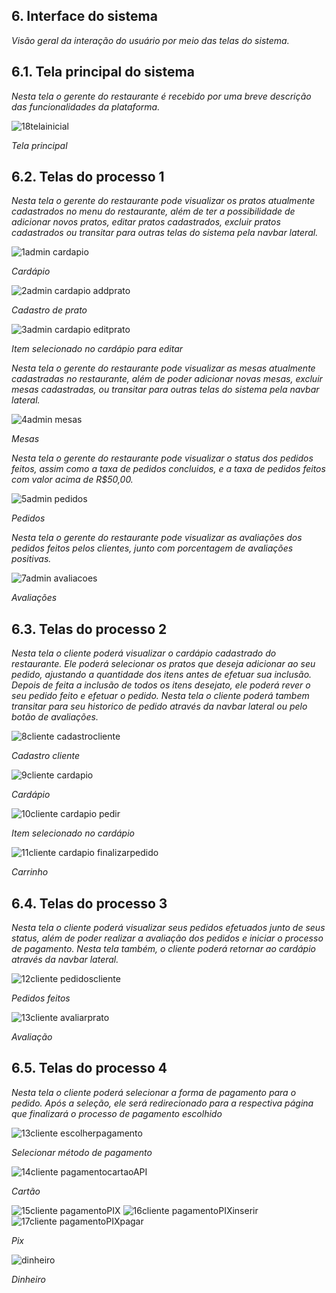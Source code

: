 
## 6. Interface do sistema

_Visão geral da interação do usuário por meio das telas do sistema._

## 6.1. Tela principal do sistema

_Nesta tela o gerente do restaurante é recebido por uma breve descrição das funcionalidades da plataforma._

![18telainicial](https://github.com/ICEI-PUC-Minas-PPLES-TI/plf-es-2024-1-ti2-1372100-grupo-4-restaurante/assets/129969591/f12e9177-8d82-46ec-9327-afc817534b57)

_Tela principal_


## 6.2. Telas do processo 1

_Nesta tela o gerente do restaurante pode visualizar os pratos atualmente cadastrados no menu do restaurante, além de ter a possibilidade de adicionar novos pratos, editar pratos cadastrados, excluir pratos cadastrados ou transitar para outras telas do sistema pela navbar lateral._

![1admin cardapio](https://github.com/ICEI-PUC-Minas-PPLES-TI/plf-es-2024-1-ti2-1372100-grupo-4-restaurante/assets/129969591/50598572-ddde-4e5c-8080-64e02395d8ae)

_Cardápio_

![2admin cardapio addprato](https://github.com/ICEI-PUC-Minas-PPLES-TI/plf-es-2024-1-ti2-1372100-grupo-4-restaurante/assets/129969591/16c91919-bcc9-4f27-8848-62f6b4d73ff0)

_Cadastro de prato_


![3admin cardapio editprato](https://github.com/ICEI-PUC-Minas-PPLES-TI/plf-es-2024-1-ti2-1372100-grupo-4-restaurante/assets/129969591/dc9aaa63-d8a0-4456-b123-3ad792956a9b)

_Item selecionado no cardápio para editar_

_Nesta tela o gerente do restaurante pode visualizar as mesas atualmente cadastradas no restaurante, além de poder adicionar novas mesas, excluir mesas cadastradas, ou transitar para outras telas do sistema pela navbar lateral._

![4admin mesas](https://github.com/ICEI-PUC-Minas-PPLES-TI/plf-es-2024-1-ti2-1372100-grupo-4-restaurante/assets/129969591/0ff38bcf-6662-4bed-869e-ee0371e7fa68)

_Mesas_

_Nesta tela o gerente do restaurante pode visualizar o status dos pedidos feitos, assim como a taxa de pedidos concluidos, e a taxa de pedidos feitos com valor acima de R$50,00._

![5admin pedidos](https://github.com/ICEI-PUC-Minas-PPLES-TI/plf-es-2024-1-ti2-1372100-grupo-4-restaurante/assets/129969591/5f0696a5-4571-4c31-b933-693a05ae5e7f)

_Pedidos_

_Nesta tela o gerente do restaurante pode visualizar as avaliações dos pedidos feitos pelos clientes, junto com porcentagem de avaliações positivas._

![7admin avaliacoes](https://github.com/ICEI-PUC-Minas-PPLES-TI/plf-es-2024-1-ti2-1372100-grupo-4-restaurante/assets/129969591/4a9e39db-f2cb-4b7d-94ea-2c80d6042d98)


_Avaliações_


## 6.3. Telas do processo 2

_Nesta tela o cliente poderá visualizar o cardápio cadastrado do restaurante. Ele poderá selecionar os pratos que deseja adicionar ao seu pedido, ajustando a quantidade dos itens antes de efetuar sua inclusão. Depois de feita a inclusão de todos os itens desejato, ele poderá rever o seu pedido feito e efetuar o pedido. Nesta tela o cliente poderá tambem transitar para seu historico de pedido através da navbar lateral ou pelo botão de avaliações._

![8cliente cadastrocliente](https://github.com/ICEI-PUC-Minas-PPLES-TI/plf-es-2024-1-ti2-1372100-grupo-4-restaurante/assets/129969591/c7876493-795f-4847-b028-5d91a711408a)

_Cadastro cliente_

![9cliente cardapio](https://github.com/ICEI-PUC-Minas-PPLES-TI/plf-es-2024-1-ti2-1372100-grupo-4-restaurante/assets/129969591/4551a5bd-23af-41d2-b36c-fc4b62b0b32c)

_Cardápio_

![10cliente cardapio pedir](https://github.com/ICEI-PUC-Minas-PPLES-TI/plf-es-2024-1-ti2-1372100-grupo-4-restaurante/assets/129969591/14c8a39a-cc33-4461-a983-1b98f924af49)

_Item selecionado no cardápio_

![11cliente cardapio finalizarpedido](https://github.com/ICEI-PUC-Minas-PPLES-TI/plf-es-2024-1-ti2-1372100-grupo-4-restaurante/assets/129969591/f420b275-7398-48df-8721-66743bb5c1f0)

_Carrinho_

## 6.4. Telas do processo 3

_Nesta tela o cliente poderá visualizar seus pedidos efetuados junto de seus status, além de poder realizar a avaliação dos pedidos e iniciar o processo de pagamento. Nesta tela também, o cliente poderá retornar ao cardápio através da navbar lateral._

![12cliente pedidoscliente](https://github.com/ICEI-PUC-Minas-PPLES-TI/plf-es-2024-1-ti2-1372100-grupo-4-restaurante/assets/129969591/c51675d1-f02d-4918-9663-b6cc76a00a2b)

_Pedidos feitos_

![13cliente avaliarprato](https://github.com/ICEI-PUC-Minas-PPLES-TI/plf-es-2024-1-ti2-1372100-grupo-4-restaurante/assets/129969591/618c28ca-370d-4f6b-9e80-88db0cb1be9b)

_Avaliação_

## 6.5. Telas do processo 4

_Nesta tela o cliente poderá selecionar a forma de pagamento para o pedido. Após a seleção, ele será redirecionado para a respectiva página que finalizará o processo de pagamento escolhido_

![13cliente escolherpagamento](https://github.com/ICEI-PUC-Minas-PPLES-TI/plf-es-2024-1-ti2-1372100-grupo-4-restaurante/assets/129969591/7cc53351-2405-4f4a-af6f-2316ab2d0c6c)

_Selecionar método de pagamento_

![14cliente pagamentocartaoAPI](https://github.com/ICEI-PUC-Minas-PPLES-TI/plf-es-2024-1-ti2-1372100-grupo-4-restaurante/assets/129969591/3fb6951f-9331-45b5-a67b-b74d8b158026)

_Cartão_

![15cliente pagamentoPIX](https://github.com/ICEI-PUC-Minas-PPLES-TI/plf-es-2024-1-ti2-1372100-grupo-4-restaurante/assets/129969591/d1d1ccb2-49af-4026-a459-8142d7996674)
![16cliente pagamentoPIXinserir](https://github.com/ICEI-PUC-Minas-PPLES-TI/plf-es-2024-1-ti2-1372100-grupo-4-restaurante/assets/129969591/de86d8f2-2429-4271-8eaf-4d1cb37d579e)
![17cliente pagamentoPIXpagar](https://github.com/ICEI-PUC-Minas-PPLES-TI/plf-es-2024-1-ti2-1372100-grupo-4-restaurante/assets/129969591/6c8c8ee6-059f-413c-81fe-ae823206f514)

_Pix_

![dinheiro](https://github.com/ICEI-PUC-Minas-PPLES-TI/plf-es-2024-1-ti2-1372100-grupo-4-restaurante/assets/129969591/190ea199-fafa-4e51-a5e1-b961945f9853)

_Dinheiro_
